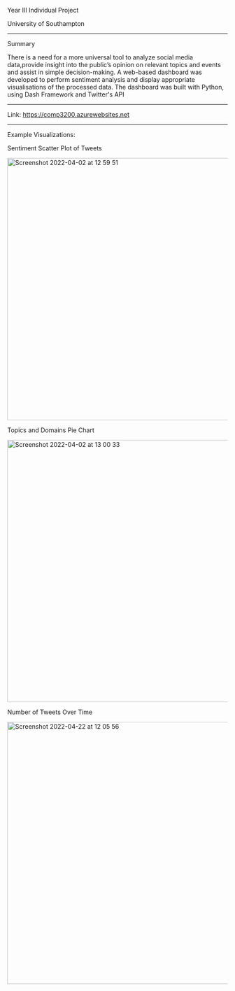 Year III Individual Project 

University of Southampton 

-----------------------------------------------------------------------------------------------------------------------------------------------------------

Summary 

There is a need for a more universal tool to analyze social media data,provide insight into the public’s opinion on relevant topics and events and assist in simple decision-making.
A web-based dashboard was developed to perform sentiment analysis and display appropriate visualisations of the processed data.
The dashboard was built with Python, using Dash Framework and Twitter's API

-----------------------------------------------------------------------------------------------------------------------------------------------------------

Link: https://comp3200.azurewebsites.net

-----------------------------------------------------------------------------------------------------------------------------------------------------------

Example Visualizations:

Sentiment Scatter Plot of Tweets

<img width="600" alt="Screenshot 2022-04-02 at 12 59 51" src="https://user-images.githubusercontent.com/55786389/175181445-1bb1de6c-af4c-4021-a82b-4eb89ef2de5b.png">

Topics and Domains Pie Chart 

<img width="600" alt="Screenshot 2022-04-02 at 13 00 33" src="https://user-images.githubusercontent.com/55786389/175181511-9e957d06-cf3d-4cbc-abc2-499bf3b3aeab.png">

Number of Tweets Over Time

<img width="600" alt="Screenshot 2022-04-22 at 12 05 56" src="https://user-images.githubusercontent.com/55786389/175181631-d9e1d538-c6b4-4acf-a730-c4316c3d3714.png">
